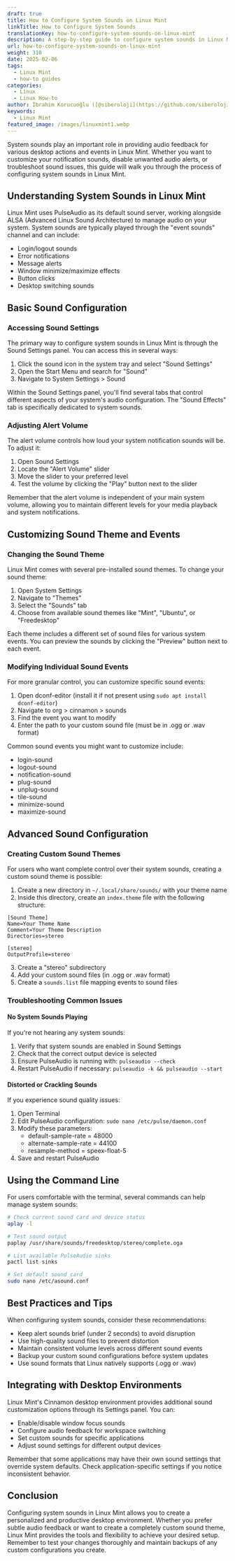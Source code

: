 ```yaml
---
draft: true
title: How to Configure System Sounds on Linux Mint
linkTitle: How to Configure System Sounds
translationKey: how-to-configure-system-sounds-on-linux-mint
description: A step-by-step guide to configure system sounds in Linux Mint.
url: how-to-configure-system-sounds-on-linux-mint
weight: 310
date: 2025-02-06
tags:
  - Linux Mint
  - how-to guides
categories:
  - Linux
  - Linux How-to
author: İbrahim Korucuoğlu ([@siberoloji](https://github.com/siberoloji))
keywords:
  - Linux Mint
featured_image: /images/linuxmint1.webp
---
```

System sounds play an important role in providing audio feedback for various desktop actions and events in Linux Mint. Whether you want to customize your notification sounds, disable unwanted audio alerts, or troubleshoot sound issues, this guide will walk you through the process of configuring system sounds in Linux Mint.

## Understanding System Sounds in Linux Mint

Linux Mint uses PulseAudio as its default sound server, working alongside ALSA (Advanced Linux Sound Architecture) to manage audio on your system. System sounds are typically played through the "event sounds" channel and can include:

- Login/logout sounds
- Error notifications
- Message alerts
- Window minimize/maximize effects
- Button clicks
- Desktop switching sounds

## Basic Sound Configuration

### Accessing Sound Settings

The primary way to configure system sounds in Linux Mint is through the Sound Settings panel. You can access this in several ways:

1. Click the sound icon in the system tray and select "Sound Settings"
2. Open the Start Menu and search for "Sound"
3. Navigate to System Settings > Sound

Within the Sound Settings panel, you'll find several tabs that control different aspects of your system's audio configuration. The "Sound Effects" tab is specifically dedicated to system sounds.

### Adjusting Alert Volume

The alert volume controls how loud your system notification sounds will be. To adjust it:

1. Open Sound Settings
2. Locate the "Alert Volume" slider
3. Move the slider to your preferred level
4. Test the volume by clicking the "Play" button next to the slider

Remember that the alert volume is independent of your main system volume, allowing you to maintain different levels for your media playback and system notifications.

## Customizing Sound Theme and Events

### Changing the Sound Theme

Linux Mint comes with several pre-installed sound themes. To change your sound theme:

1. Open System Settings
2. Navigate to "Themes"
3. Select the "Sounds" tab
4. Choose from available sound themes like "Mint", "Ubuntu", or "Freedesktop"

Each theme includes a different set of sound files for various system events. You can preview the sounds by clicking the "Preview" button next to each event.

### Modifying Individual Sound Events

For more granular control, you can customize specific sound events:

1. Open dconf-editor (install it if not present using `sudo apt install dconf-editor`)
2. Navigate to org > cinnamon > sounds
3. Find the event you want to modify
4. Enter the path to your custom sound file (must be in .ogg or .wav format)

Common sound events you might want to customize include:

- login-sound
- logout-sound
- notification-sound
- plug-sound
- unplug-sound
- tile-sound
- minimize-sound
- maximize-sound

## Advanced Sound Configuration

### Creating Custom Sound Themes

For users who want complete control over their system sounds, creating a custom sound theme is possible:

1. Create a new directory in `~/.local/share/sounds/` with your theme name
2. Inside this directory, create an `index.theme` file with the following structure:

```
[Sound Theme]
Name=Your Theme Name
Comment=Your Theme Description
Directories=stereo

[stereo]
OutputProfile=stereo
```

3. Create a "stereo" subdirectory
4. Add your custom sound files (in .ogg or .wav format)
5. Create a `sounds.list` file mapping events to sound files

### Troubleshooting Common Issues

#### No System Sounds Playing

If you're not hearing any system sounds:

1. Verify that system sounds are enabled in Sound Settings
2. Check that the correct output device is selected
3. Ensure PulseAudio is running with: `pulseaudio --check`
4. Restart PulseAudio if necessary: `pulseaudio -k && pulseaudio --start`

#### Distorted or Crackling Sounds

If you experience sound quality issues:

1. Open Terminal
2. Edit PulseAudio configuration: `sudo nano /etc/pulse/daemon.conf`
3. Modify these parameters:
   - default-sample-rate = 48000
   - alternate-sample-rate = 44100
   - resample-method = speex-float-5
4. Save and restart PulseAudio

## Using the Command Line

For users comfortable with the terminal, several commands can help manage system sounds:

```bash
# Check current sound card and device status
aplay -l

# Test sound output
paplay /usr/share/sounds/freedesktop/stereo/complete.oga

# List available PulseAudio sinks
pactl list sinks

# Set default sound card
sudo nano /etc/asound.conf
```

## Best Practices and Tips

When configuring system sounds, consider these recommendations:

- Keep alert sounds brief (under 2 seconds) to avoid disruption
- Use high-quality sound files to prevent distortion
- Maintain consistent volume levels across different sound events
- Backup your custom sound configurations before system updates
- Use sound formats that Linux natively supports (.ogg or .wav)

## Integrating with Desktop Environments

Linux Mint's Cinnamon desktop environment provides additional sound customization options through its Settings panel. You can:

- Enable/disable window focus sounds
- Configure audio feedback for workspace switching
- Set custom sounds for specific applications
- Adjust sound settings for different output devices

Remember that some applications may have their own sound settings that override system defaults. Check application-specific settings if you notice inconsistent behavior.

## Conclusion

Configuring system sounds in Linux Mint allows you to create a personalized and productive desktop environment. Whether you prefer subtle audio feedback or want to create a completely custom sound theme, Linux Mint provides the tools and flexibility to achieve your desired setup. Remember to test your changes thoroughly and maintain backups of any custom configurations you create.
